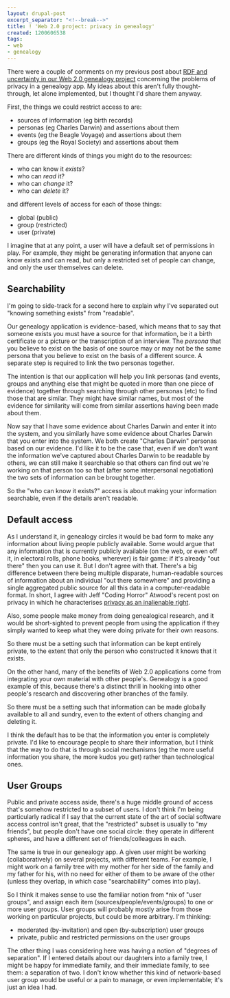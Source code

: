 ```yaml
---
layout: drupal-post
excerpt_separator: "<!--break-->"
title: ! 'Web 2.0 project: privacy in genealogy'
created: 1200606538
tags:
- web
- genealogy
---
```

There were a couple of comments on my previous post about [RDF and uncertainty in our Web 2.0 genealogy project][1] concerning the problems of privacy in a genealogy app. My ideas about this aren't fully thought-through, let alone implemented, but I thought I'd share them anyway.

[1]: http://www.jenitennison.com/blog/node/67 "Jeni's Musings: Web 2.0 project: RDF and uncertainty"

First, the things we could restrict access to are:

  * sources of information (eg birth records)
  * personas (eg Charles Darwin) and assertions about them
  * events (eg the Beagle Voyage) and assertions about them
  * groups (eg the Royal Society) and assertions about them

There are different kinds of things you might do to the resources:

  * who can know it *exists*?
  * who can *read* it?
  * who can *change* it?
  * who can *delete* it?

and different levels of access for each of those things:

  * global (public)
  * group (restricted)
  * user (private)

I imagine that at any point, a user will have a default set of permissions in play. For example, they might be generating information that anyone can know exists and can read, but only a restricted set of people can change, and only the user themselves can delete.

## Searchability ##

I'm going to side-track for a second here to explain why I've separated out "knowing something exists" from "readable".

Our genealogy application is evidence-based, which means that to say that someone exists you must have a source for that information, be it a birth certificate or a picture or the transcription of an interview. The *persona* that you believe to exist on the basis of one source may or may not be the same persona that you believe to exist on the basis of a different source. A separate step is required to link the two personas together.

The intention is that our application will help you link personas (and events, groups and anything else that might be quoted in more than one piece of evidence) together through searching through other personas (etc) to find those that are similar. They might have similar names, but most of the evidence for similarity will come from similar assertions having been made about them.

Now say that I have some evidence about Charles Darwin and enter it into the system, and you similarly have some evidence about Charles Darwin that you enter into the system. We both create "Charles Darwin" personas based on our evidence. I'd like it to be the case that, even if we don't want the information we've captured about Charles Darwin to be readable by others, we can still make it searchable so that others can find out we're working on that person too so that (after some interpersonal negotiation) the two sets of information can be brought together.

So the "who can know it exists?" access is about making your information searchable, even if the details aren't readable.

## Default access ##

As I understand it, in genealogy circles it would be bad form to make any information about living people publicly available. Some would argue that any information that is currently publicly available (on the web, or even off it, in electoral rolls, phone books, wherever) is fair game: if it's already "out there" then you can use it. But I don't agree with that. There's a big difference between there being multiple disparate, human-readable sources of information about an individual "out there somewhere" and providing a single aggregated public source for all this data in a computer-readable format. In short, I agree with Jeff "Coding Horror" Atwood's recent post on privacy in which he characterises [privacy as an inalienable right][2].

[2]: http://www.codinghorror.com/blog/archives/001027.html "Coding Horror: An Inalienable Right to Privacy"

Also, some people make money from doing genealogical research, and it would be short-sighted to prevent people from using the application if they simply wanted to keep what they were doing private for their own reasons.

So there must be a setting such that information can be kept entirely private, to the extent that only the person who constructed it knows that it exists.

On the other hand, many of the benefits of Web 2.0 applications come from integrating your own material with other people's. Genealogy is a good example of this, because there's a distinct thrill in hooking into other people's research and discovering other branches of the family.

So there must be a setting such that information can be made globally available to all and sundry, even to the extent of others changing and deleting it.

I think the default has to be that the information you enter is completely private. I'd like to encourage people to share their information, but I think that the way to do that is through social mechanisms (eg the more useful information you share, the more kudos you get) rather than technological ones.

## User Groups ##

Public and private access aside, there's a huge middle ground of access that's somehow restricted to a subset of users. I don't think I'm being particularly radical if I say that the current state of the art of social software access control isn't great, that the "restricted" subset is usually to "my friends", but people don't have one social circle: they operate in different spheres, and have a different set of friends/colleagues in each.

The same is true in our genealogy app. A given user might be working (collaboratively) on several projects, with different teams. For example, I might work on a family tree with my mother for her side of the family and my father for his, with no need for either of them to be aware of the other (unless they overlap, in which case "searchability" comes into play).

So I think it makes sense to use the familiar notion from *nix of "user groups", and assign each item (sources/people/events/groups) to one or more user groups. User groups will probably mostly arise from those working on particular projects, but could be more arbitrary. I'm thinking:

  * moderated (by-invitation) and open (by-subscription) user groups
  * private, public and restricted permissions on the user groups

The other thing I was considering here was having a notion of "degrees of separation". If I entered details about our daughters into a family tree, I might be happy for immediate family, and their immediate family, to see them: a separation of two. I don't know whether this kind of network-based user group would be useful or a pain to manage, or even implementable; it's just an idea I had.
